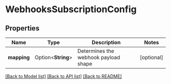 # WebhooksSubscriptionConfig

## Properties

Name | Type | Description | Notes
------------ | ------------- | ------------- | -------------
**mapping** | Option<**String**> | Determines the webhook payload shape | [optional]

[[Back to Model list]](../README.md#documentation-for-models) [[Back to API list]](../README.md#documentation-for-api-endpoints) [[Back to README]](../README.md)


